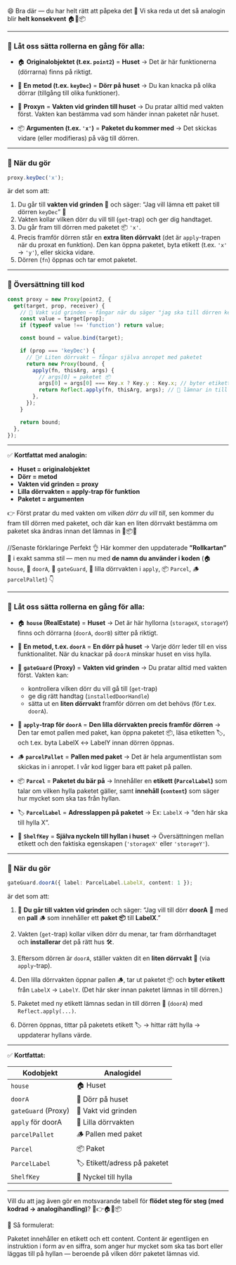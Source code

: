 😄 Bra där — du har helt rätt att påpeka det 👏
Vi ska reda ut det så analogin blir **helt konsekvent** 🏠🚪📦

---

### 🧠 Låt oss sätta rollerna en gång för alla:

- 🏠 **Originalobjektet (t.ex. `point2`)** = **Huset**
  → Det är här funktionerna (dörrarna) finns på riktigt.

- 🚪 **En metod (t.ex. `keyDec`)** = **Dörr på huset**
  → Du kan knacka på olika dörrar (tillgång till olika funktioner).

- 🧍 **Proxyn** = **Vakten vid grinden till huset**
  → Du pratar alltid med vakten först. Vakten kan bestämma vad som händer innan paketet når huset.

- 📦 **Argumenten (t.ex. `'x'`)** = **Paketet du kommer med**
  → Det skickas vidare (eller modifieras) på väg till dörren.

---

### 📌 När du gör

```ts
proxy.keyDec('x');
```

är det som att:

1. Du går till **vakten vid grinden** 🧍 och säger:
   “Jag vill lämna ett paket till dörren `keyDec`” 🚪
2. Vakten kollar vilken dörr du vill till (`get`-trap) och ger dig handtaget.
3. Du går fram till dörren med paketet 📦 `'x'`.
4. Precis framför dörren står en **extra liten dörrvakt** (det är `apply`-trapen när du proxat en funktion).
   Den kan öppna paketet, byta etikett (t.ex. `'x'` → `'y'`), eller skicka vidare.
5. Dörren (`fn`) öppnas och tar emot paketet.

---

### 📎 Översättning till kod

```ts
const proxy = new Proxy(point2, {
  get(target, prop, receiver) {
    // 🧍 Vakt vid grinden — fångar när du säger "jag ska till dörren keyDec"
    const value = target[prop];
    if (typeof value !== 'function') return value;

    const bound = value.bind(target);

    if (prop === 'keyDec') {
      // 👮‍♂️ Liten dörrvakt — fångar själva anropet med paketet
      return new Proxy(bound, {
        apply(fn, thisArg, args) {
          // args[0] = paketet 📦
          args[0] = args[0] === Key.x ? Key.y : Key.x; // byter etikett på paketet
          return Reflect.apply(fn, thisArg, args); // 🚪 lämnar in till dörren
        },
      });
    }

    return bound;
  },
});
```

---

✅ **Kortfattat med analogin:**

- **Huset = originalobjektet**
- **Dörr = metod**
- **Vakten vid grinden = proxy**
- **Lilla dörrvakten = apply-trap för funktion**
- **Paketet = argumenten**

👉 Först pratar du med vakten om _vilken dörr du vill till_, sen kommer du fram till dörren med paketet, och där kan en liten dörrvakt bestämma om paketet ska ändras innan det lämnas in 🚪📦✨

//Senaste förklaringe
Perfekt 👌
Här kommer den uppdaterade **”Rollkartan” 🧠** i exakt samma stil — men nu med **de namn du använder i koden** (🏠 `house`, 🚪 `doorA`, 🧍 `gateGuard`, 👮 lilla dörrvakten i `apply`, 📦 `Parcel`, 🪵 `parcelPallet`) 👇

---

### 🧠 **Låt oss sätta rollerna en gång för alla:**

- 🏠 **`house` (RealEstate)** = **Huset**
  → Det är här hyllorna (`storageX`, `storageY`) finns och dörrarna (`doorA`, `doorB`) sitter på riktigt.

- 🚪 **En metod, t.ex. `doorA`** = **En dörr på huset**
  → Varje dörr leder till en viss funktionalitet. När du knackar på `doorA` minskar huset en viss hylla.

- 🧍 **`gateGuard` (Proxy)** = **Vakten vid grinden**
  → Du pratar alltid med vakten först. Vakten kan:

  - kontrollera vilken dörr du vill gå till (`get`-trap)
  - ge dig rätt handtag (`installedDoorHandle`)
  - sätta ut en **liten dörrvakt** framför dörren om det behövs (för t.ex. `doorA`).

- 👮 **`apply`-trap för `doorA`** = **Den lilla dörrvakten precis framför dörren**
  → Den tar emot pallen med paket, kan öppna paketet 📦, läsa etiketten 🏷️, och t.ex. byta LabelX ↔ LabelY innan dörren öppnas.

- 🪵 **`parcelPallet`** = **Pallen med paket**
  → Det är hela argumentlistan som skickas in i anropet. I vår kod ligger bara ett paket på pallen.

- 📦 **`Parcel`** = **Paketet du bär på**
  → Innehåller en **etikett (`ParcelLabel`)** som talar om vilken hylla paketet gäller, samt **innehåll (`content`)** som säger hur mycket som ska tas från hyllan.

- 🏷️ **`ParcelLabel`** = **Adresslappen på paketet**
  → Ex: `LabelX` → “den här ska till hylla X”.

- 🔑 **`ShelfKey`** = **Själva nyckeln till hyllan i huset**
  → Översättningen mellan etikett och den faktiska egenskapen (`'storageX'` eller `'storageY'`).

---

### 📌 När du gör

```ts
gateGuard.doorA({ label: ParcelLabel.LabelX, content: 1 });
```

är det som att:

1. 🧍 **Du går till vakten vid grinden** och säger:
   “Jag vill till dörr **doorA** 🚪 med en **pall** 🪵 som innehåller ett **paket 📦** till **LabelX**.”

2. Vakten (`get`-trap) kollar vilken dörr du menar, tar fram dörrhandtaget och **installerar** det på rätt hus 🛠️.

3. Eftersom dörren är `doorA`, ställer vakten dit en **liten dörrvakt** 👮 (via `apply`-trap).

4. Den lilla dörrvakten öppnar pallen 🪵, tar ut paketet 📦 och **byter etikett** från `LabelX` → `LabelY`.
   (Det här sker innan paketet lämnas in till dörren.)

5. Paketet med ny etikett lämnas sedan in till dörren 🚪 (`doorA`) med `Reflect.apply(...)`.

6. Dörren öppnas, tittar på paketets etikett 🏷️ → hittar rätt hylla → uppdaterar hyllans värde.

---

✅ **Kortfattat:**

| Kodobjekt           | Analogidel                   |
| ------------------- | ---------------------------- |
| `house`             | 🏠 Huset                     |
| `doorA`             | 🚪 Dörr på huset             |
| `gateGuard` (Proxy) | 🧍 Vakt vid grinden          |
| `apply` för doorA   | 👮 Lilla dörrvakten          |
| `parcelPallet`      | 🪵 Pallen med paket          |
| `Parcel`            | 📦 Paket                     |
| `ParcelLabel`       | 🏷️ Etikett/adress på paketet |
| `ShelfKey`          | 🔑 Nyckel till hylla         |

---

Vill du att jag även gör en motsvarande tabell för **flödet steg för steg (med kodrad → analogihandling)**? 📝👉🏠🚪📦

📌 Så formulerat:

Paketet innehåller en etikett och ett content.
Content är egentligen en instruktion i form av en siffra, som anger hur mycket som ska tas bort eller läggas till på hyllan — beroende på vilken dörr paketet lämnas vid.

